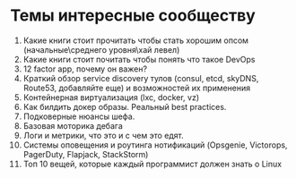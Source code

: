# Темы интересные сообществу
1. Какие книги стоит прочитать чтобы стать хорошим опсом (начальные\среднего уровня\хай левел)
2. Какие книги стоит почитать чтобы понять что такое DevOps
3. 12 factor app, почему он важен? 
4. Краткий обзор service discovery тулов (consul, etcd, skyDNS, Route53, добавляйте еще) и возможностей их применения
5. Контейнерная виртуализация (lxc, docker, vz)
  1. Как билдить докер образы. Реальный best practices. 
6. Подковерные нюансы шефа. 
7. Базовая моторика дебага
8. Логи и метрики, что это и с чем это едят.
9. Системы оповещения и роутинга нотификаций (Opsgenie, Victorops, PagerDuty, Flapjack, StackStorm)
10. Топ 10 вещей, которые каждый программист должен знать о Linux
